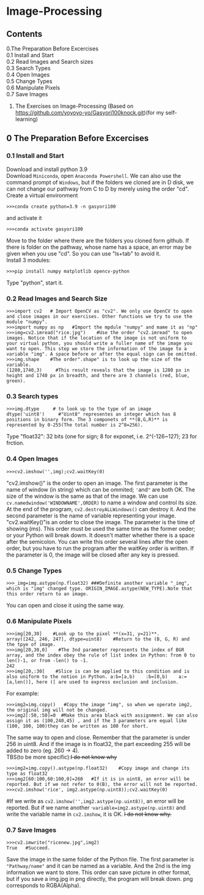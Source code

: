# Image-Processing

## Contents
0.The Preparation Before Excercises   
0.1 Install and Start   
0.2 Read Images and Search sizes    
0.3 Search Types    
0.4 Open Images    
0.5 Change Types   
0.6 Manipulate Pixels  
0.7 Save Images

1. The Exercises on Image-Processing (Based on https://github.com/yoyoyo-yo/Gasyori100knock.git)(for my self-learning)

## 0 The Preparation Before Excercises
### 0.1 Install and Start
Download and install python 3.9    
Download ```Miniconda```, open ```Anaconda Powershell```. We can also use the command prompt of ```Windows```, but if the folders we cloned are in D disk, we can not change our pathway from C to D by merely using the order "cd".   
Create a virtual environment
```
>>>conda create python=3.9 -n gasyori100
```
and activate it 
```
>>>conda activate gasyori100
```
Move to the folder where there are the folders you cloned form github. If there is folder on the pathway, whose name has a space, an error may be given when you use "cd". So you can use "ls+tab" to avoid it.   
Install 3 modules:
```
>>>pip install numpy matplotlib opencv-python
```
Type "python", start it.

### 0.2 Read Images and Search Size
```
>>>import cv2   # Import OpenCV as "cv2". We only use OpenCV to open and close images in our exercises. Other functions we try to use the module "numpy".
>>>import numpy as np   #Import the mpdule "numpy" and mame it as "np"
>>>img=cv2.imread("rice.jpg")    #Use the order "cv2.imread" to open images. Notice that if the location of the image is not uniform to your virtual python, you should write a fuller name of the image you want to open. This step we store the information of the image to a variable "img". A space before or after the equal sign can be omitted.
>>>img.shape    #The order".shape" is to look up the size of the variable.
(1280,1740,3)     #This result reveals that the image is 1280 px in height and 1740 px in breadth, and there are 3 channels (red, blue, green).
```
### 0.3 Search types
```
>>>img.dtype     # to look up to the type of an image
dtype('uint8')     #"Uint8" representes an integer which has 8 positions in binary form. The 3 componets of **(B,G,R)** is represented by 0-255(The total number is 2^8=256).
```
Type "float32": 32 bits (one for sign; 8 for exponet, i.e. 2^(-126~127); 23 for frction.
### 0.4 Open Images
```
>>>cv2.imshow('',img);cv2.waitKey(0) 
```
"cv2.imshow()" is the order to open an image. The first parameter is the name of window (in string) which can be ommited; ```'```and```"``` are both OK. The size of the window is the same as that of the image. We can use ```cv.namedwindow('WINDOWNAME',ORDER)``` to name a window and control its size. At the end of the program, ```cv2.destroyALLWindows()``` can destroy it. And the second parameter is the name of variable representing your image.    
"cv2.waitKey()"is an order to close the image. The parameter is the time of showing (ms). This order must be used the same time as the former oeder; or your Python will break dowm. It doesn't matter whether there is a space after the semicolon. You can write this order several lines after the open order, but you have to run the program after the waitKey order is written. If the parameter is 0, the image will be closed after any key is pressed.
### 0.5 Change Types 
```
>>>_img=img.astype(np.float32) ###Definite another variable "_img", which is "img" changed type. ORIGIN_IMAGE.astype(NEW_TYPE).Note that this order return to an image. 
```
You can open and close it using the same way. 
### 0.6 Manipulate Pixels
```
>>>img[20,30]    #Look up to the pixel **(x=31, y=21)**.
array([242, 246, 247], dtype=uint8)    #Return to the (B, G, R) and the tpye of image.
>>>img[20,30,0]    #The 3nd parameter represents the index of BGR array, and the index obey the rule of list index in Python: from 0 to len()-1, or from -len() to -1.
242
>>>img[20,:30]    #Slice is can be applied to this condition and is also uniform to the notion in Python. a:b=[a,b)    :b=[0,b)    a:=[a,len()], here ([ are used to express exclusion and inclusion.
```
For example:
```
>>>img2=img.copy()   #Copy the image "img", so when we operate img2, the original img will not be changed.
>>>img2[:50,:50]=0  #Make this area black with assignment. We can also assign it as (100,240,45) , and if the 3 parameters are equal like (100, 100, 100)they can be written as 100 for short.
```
The same way to open and close. Remember that the parameter is under 256 in uint8. And if the image is in float32, the part exceeding 255 will be added to zero (eg. 260 → 4).   
TBS(to be more specific):~~I do not know why~~
```
>>>img2=img.copy().astype(np.float32)    #Copy image and change its type as float32
>>>img2[60:100,60:100,0]=260   #If it is in uint8, an error will be reported. But if we not refer to 0(B), the error will not be reported.
>>>cv2.imshow('rice', img2.astype(np.uint8));cv2.waitKey(0) 
```
#If we write as ```cv2.imshow('',img2.astype(np.uint8))```, an error will be reported. But if we name another ·```variable=img2.astype(np.uint8)``` and write the variable name in ```cv2.imshow```, it is OK. ~~I do not know why.~~
### 0.7 Save Images
```
>>>cv2.imwrite("ricenew.jpg",img2)  
True   #Succeed.
```
Save the image in the same folder of the Python file. The first parameter is ```"Pathway/name"``` and it can be named as a variable. And the 2nd is the img information we want to store. This order can save picture in other format, but if you save a img.jpg in png directly, the program will break down. png corresponds to RGBA(Alpha).

